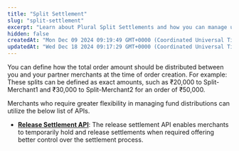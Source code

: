 ```yaml
---
title: "Split Settlement"
slug: "split-settlement"
excerpt: "Learn about Plural Split Settlements and how you can manage using Plural API."
hidden: false
createdAt: "Mon Dec 09 2024 09:19:49 GMT+0000 (Coordinated Universal Time)"
updatedAt: "Wed Dec 18 2024 09:17:29 GMT+0000 (Coordinated Universal Time)"
---
```

You can define how the total order amount should be distributed between you and your partner merchants at the time of order creation. For example: These splits can be defined as exact amounts, such as ₹20,000 to Split-Merchant1 and ₹30,000 to Split-Merchant2 for an order of ₹50,000.

Merchants who require greater flexibility in managing fund distributions can utilize the below list of APIs. 

- **<a href="https://developer.pluralonline.com/reference/release-settlement" target="_blank">Release Settlement API</a>**: The release settlement API enables merchants to temporarily hold and release settlements when required offering better control over the settlement process.
